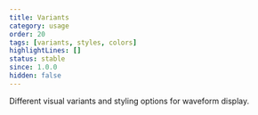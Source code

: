 ```yaml
---
title: Variants
category: usage
order: 20
tags: [variants, styles, colors]
highlightLines: []
status: stable
since: 1.0.0
hidden: false
---
```


Different visual variants and styling options for waveform display.
